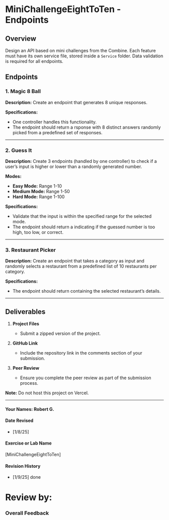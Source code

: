 # MiniChallengeEightToTen - Endpoints

## Overview
Design an API based on mini challenges from the Combine. Each feature must have its own service file, stored inside a `Service` folder. Data validation is required for all endpoints.

## Endpoints

### 1. Magic 8 Ball
**Description:**
Create an endpoint that generates 8 unique responses. 

**Specifications:**
- One controller handles this functionality.
- The endpoint should return a rsponse with 8 distinct answers randomly picked from a predefined set of responses.

---

### 2. Guess It
**Description:**
Create 3 endpoints (handled by one controller) to check if a user’s input is higher or lower than a randomly generated number.

**Modes:**
- **Easy Mode:** Range 1-10
- **Medium Mode:** Range 1-50
- **Hard Mode:** Range 1-100

**Specifications:**
- Validate that the input is within the specified range for the selected mode.
- The endpoint should return a indicating if the guessed number is too high, too low, or correct.

---

### 3. Restaurant Picker
**Description:**
Create an endpoint that takes a category as input and randomly selects a restaurant from a predefined list of 10 restaurants per category.

**Specifications:**
- The endpoint should return containing the selected restaurant’s details.

---

## Deliverables

1. **Project Files**
   - Submit a zipped version of the project.

2. **GitHub Link**
   - Include the repository link in the comments section of your submission.

3. **Peer Review**
   - Ensure you complete the peer review as part of the submission process.

**Note:** Do not host this project on Vercel.


---


#### Your Names:  Robert G.

#### Date Revised  
- [1/8/25]  

#### Exercise or Lab Name  
[MiniChallengeEightToTen]

#### Revision History  
- [1/9/25] done  

# Review by: 


### Overall Feedback
